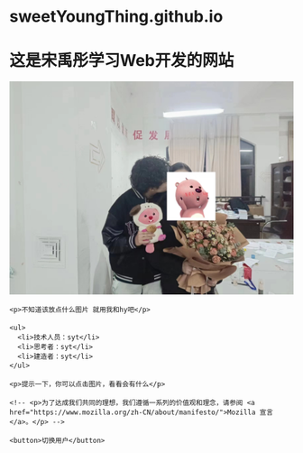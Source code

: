 # sweetYoungThing.github.io
<!DOCTYPE html>
<html>
  <head>
    <meta charset="utf-8">
    <title>测试页面</title>
    <link href="https://fonts.googleapis.com/css?family=Noto+Sans+SC" rel="stylesheet">
    <link href="styles/style.css" rel="stylesheet">
    <script src="scripts/main.js" defer></script>
  </head>
  <body>
    <h1>这是宋禹彤学习Web开发的网站</h1>
    <img src="images/firefox-icon.png" alt="我和何叶">

    <p>不知道该放点什么图片 就用我和hy吧</p>

    <ul>
      <li>技术人员：syt</li>
      <li>思考者：syt</li>
      <li>建造者：syt</li>
    </ul>

    <p>提示一下，你可以点击图片，看看会有什么</p>

    <!-- <p>为了达成我们共同的理想，我们遵循一系列的价值观和理念，请参阅 <a href="https://www.mozilla.org/zh-CN/about/manifesto/">Mozilla 宣言</a>。</p> -->

    <button>切换用户</button>
  </body>
</html>
